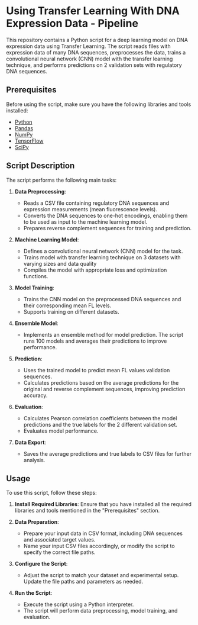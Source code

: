 # Using Transfer Learning With DNA Expression Data - Pipeline

This repository contains a Python script for a deep learning model on DNA expression data using Transfer Learning. The script reads files with expression data of many DNA sequences, preprocesses the data, trains a convolutional neural network (CNN) model with the transfer learning technique, and performs predictions on 2 validation sets with regulatory DNA sequences.

## Prerequisites

Before using the script, make sure you have the following libraries and tools installed:

- [Python](https://www.python.org/)
- [Pandas](https://pandas.pydata.org/)
- [NumPy](https://numpy.org/)
- [TensorFlow](https://www.tensorflow.org/)
- [SciPy](https://www.scipy.org/)
## Script Description

The script performs the following main tasks:

1. **Data Preprocessing**:
   - Reads a CSV file containing regulatory DNA sequences and expression measurements (mean fluorescence levels).
   - Converts the DNA sequences to one-hot encodings, enabling them to be used as input to the machine learning model.
   - Prepares reverse complement sequences for training and prediction.

2. **Machine Learning Model**:
   - Defines a convolutional neural network (CNN) model for the task.
   - Trains model with transfer learning technique on 3 datasets with varying sizes and data quality
   - Compiles the model with appropriate loss and optimization functions.

3. **Model Training**:
   - Trains the CNN model on the preprocessed DNA sequences and their corresponding mean FL levels.
   - Supports training on different datasets.

4. **Ensemble Model**:
   - Implements an ensemble method for model prediction. The script runs 100 models and averages their predictions to improve performance.

5. **Prediction**:
   - Uses the trained model to predict mean FL values validation sequences.
   - Calculates predictions based on the average predictions for the original and reverse complement sequences, improving prediction accuracy.

6. **Evaluation**:
   - Calculates Pearson correlation coefficients between the model predictions and the true labels for the 2 different validation set.
   - Evaluates model performance.

7. **Data Export**:
   - Saves the average predictions and true labels to CSV files for further analysis.

## Usage

To use this script, follow these steps:

1. **Install Required Libraries**:
   Ensure that you have installed all the required libraries and tools mentioned in the "Prerequisites" section.

2. **Data Preparation**:
   - Prepare your input data in CSV format, including DNA sequences and associated target values.
   - Name your input CSV files accordingly, or modify the script to specify the correct file paths.

3. **Configure the Script**:
   - Adjust the script to match your dataset and experimental setup. Update the file paths and parameters as needed.

4. **Run the Script**:
   - Execute the script using a Python interpreter.
   - The script will perform data preprocessing, model training, and evaluation.
